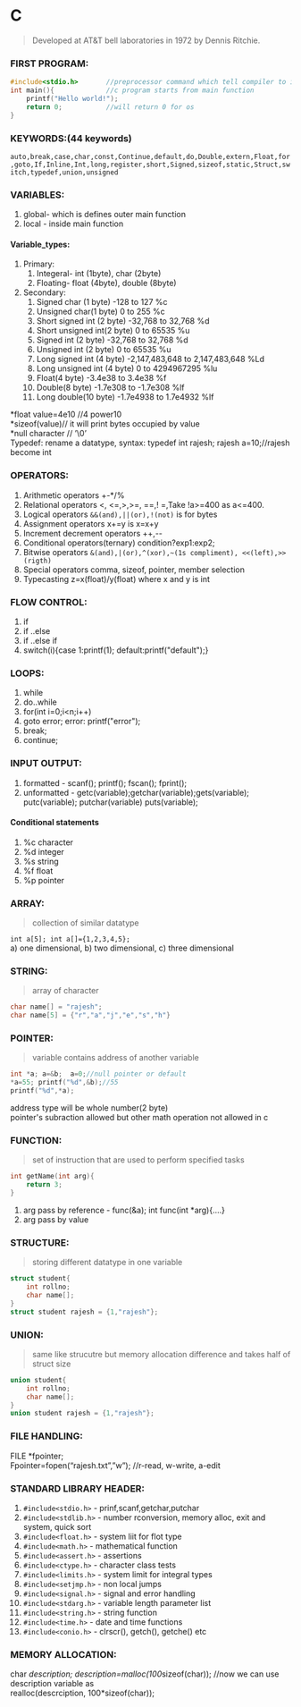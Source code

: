 # C
> Developed at AT&T bell laboratories in 1972 by Dennis Ritchie.   
	
### FIRST PROGRAM:  
```c
#include<stdio.h>		//preprocessor command which tell compiler to include stdio.h file   
int main(){				//c program starts from main function  
	printf("Hello world!");
	return 0;			//will return 0 for os
}	
``` 

### KEYWORDS:(44 keywords)  
`auto,break,case,char,const,Continue,default,do,Double,extern,Float,for,goto,If,Inline,Int,long,register,short,Signed,sizeof,static,Struct,switch,typedef,union,unsigned `

### VARIABLES:
1. global- which is defines outer main function  
2. local - inside main function  
 
#### Variable_types:
1. Primary:	
	1. Integeral- int (1byte), char (2byte)  
	2. Floating- float (4byte), double (8byte)  
2. Secondary:
	1. Signed char (1 byte) -128 to 127 %c
	2. Unsigned char(1 byte) 0 to 255 %c  
	3. Short signed int (2 byte) -32,768 to 32,768 %d
	4. Short unsigned int(2 byte) 0 to 65535 %u
	5. Signed int (2 byte) -32,768 to 32,768 %d
	6. Unsigned int (2 byte) 0 to 65535 %u
	7. Long signed int (4 byte) -2,147,483,648 to 2,147,483,648 %Ld
	8. Long unsigned int (4 byte) 0 to 4294967295 %lu
	9. Float(4 byte) -3.4e38 to 3.4e38 %f
	10. Double(8 byte) -1.7e308 to -1.7e308 %lf
	11. Long double(10 byte) -1.7e4938 to 1.7e4932 %lf  
	
*float value=4e10   //4 power10  
*sizeof(value)// it will print bytes occupied by value  
*null character	// ’\0’  
Typedef: rename a datatype, syntax: typedef int rajesh;   rajesh a=10;//rajesh become int  

### OPERATORS: 
1. Arithmetic operators			+-*/%
2. Relational operators			<, <=,>,>=, ==,! =,Take !a>=400 as a<=400.
3. Logical operators			`&&(and),||(or),!(not)` is for bytes
4. Assignment operators			x+=y is x=x+y
5. Increment decrement operators	++,--
6. Conditional operators(ternary)	condition?exp1:exp2;
7. Bitwise operators			`&(and),|(or),^(xor),~(1s compliment), <<(left),>>(rigth)	`	                
8. Special operators		comma, sizeof, pointer, member selection
9. Typecasting  			z=x(float)/y(float) where x and y is int
	
	
### FLOW CONTROL:  
1. if  
2. if ..else  
3. if ..else if  
4. switch(i){case 1:printf(1); default:printf("default");}  

### LOOPS:
1. while
2. do..while
3. for(int i=0;i<n;i++)	
4. goto error;   error: printf("error");
5. break;
6. continue;

### INPUT OUTPUT:
1. formatted - scanf(); printf(); fscan(); fprint();
2. unformatted - getc(variable);getchar(variable);gets(variable); putc(variable); putchar(variable) puts(variable);  

#### Conditional statements  
1. %c	character
2. %d 	integer
3. %s	string
4. %f	float
5. %p  pointer

### ARRAY: 
> collection of similar datatype

`int a[5]; int a[]={1,2,3,4,5};`  
a) one dimensional, b) two dimensional, c) three dimensional
	
### STRING: 
> array of character

```c
char name[] = "rajesh";
char name[5] = {"r","a","j","e","s","h"}
```

### POINTER: 
> variable contains address of another variable

```c
int *a; a=&b;  a=0;//null pointer or default  
*a=55; printf("%d",&b);//55  
printf("%d",*a);  	
```
address type will be whole number(2 byte)  
pointer's subraction allowed but other math operation not allowed in c  
	
### FUNCTION:
> set of instruction that are used to perform specified tasks

```c
int getName(int arg){
	return 3;
}
```
1. arg pass by reference - func(&a);   int func(int *arg){....}	
2. arg pass by value
		 	
### STRUCTURE: 
> storing different datatype in one variable

```c
struct student{
	int rollno;
	char name[];
}
struct student rajesh = {1,"rajesh"};		 	
```

### UNION: 
> same like strucutre but memory allocation difference and takes half of struct size

```c	
union student{
	int rollno;
	char name[];
}
union student rajesh = {1,"rajesh"};		 	
```

### FILE HANDLING:
FILE *fpointer;  
Fpointer=fopen(“rajesh.txt”,”w”);     //r-read, w-write, a-edit
			 	
### STANDARD LIBRARY HEADER:
1. `#include<stdio.h>` 	- prinf,scanf,getchar,putchar
2. `#include<stdlib.h>` 	- number rconversion, memory alloc, exit and system, quick sort 
3. `#include<float.h>` 	- system liit for flot type
4. `#include<math.h>` 	- mathematical function
5. `#include<assert.h>` 	- assertions 
6. `#include<ctype.h>` 	- character class tests
7. `#include<limits.h>` 	- system limit for integral types
8. `#include<setjmp.h>` 	- non local jumps
9. `#include<signal.h>` 	- signal and error handling
10. `#include<stdarg.h>` 	- variable length parameter list
11. `#include<string.h>` 	- string function
12. `#include<time.h>` 	- date and time functions
13. `#include<conio.h>` 	- clrscr(), getch(), getche() etc  	
	
### MEMORY ALLOCATION:
char *description; description=malloc(100*sizeof(char));  //now we can use description variable as   
realloc(descrciption, 100*sizeof(char));  

